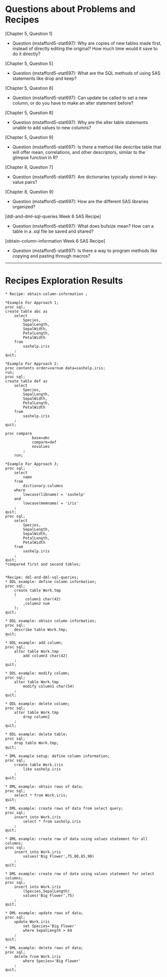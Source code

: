 
# Questions about Problems and Recipes



[Chapter 5, Question 1]
* Question (mstafford5-stat697): Why are copies of new tables made first, instead of directly editing the original? How much time would it save to do it directly?



[Chapter 5, Question 5]
* Question (mstafford5-stat697): What are the SQL methods of using SAS statements like drop and keep?



[Chapter 5, Question 6]
* Question (mstafford5-stat697): Can update be called to set a new column, or do you have to make an alter statement before?



[Chapter 5, Question 8]
* Question (mstafford5-stat697): Why are the alter table statements unable to add values to new columns?



[Chapter 5, Question 9]
* Question (mstafford5-stat697): Is there a method like describe table that will offer mean, correlations, and other descriptors, similar to the glimpse function in R?



[Chapter 8, Question 7]
* Question (mstafford5-stat697): Are dictionaries typically stored in key-value pairs?



[Chapter 8, Question 9]
* Question (mstafford5-stat697): How are the different SAS libraries organized?




[ddl-and-dml-sql-queries Week 6 SAS Recipe]
* Question (mstafford5-stat697): What does bufsize mean? How can a table in a .sql file be saved and shared?



[obtain-column-information Week 6 SAS Recipe]
* Question (mstafford5-stat697): Is there a way to program methods like copying and pasting through macros?



***



# Recipes Exploration Results




```
* Recipe: obtain-column-information ;

*Example For Approach 1;
proc sql;
create table abc as
    select
        Species,
		SepalLength,
		SepalWidth,
		PetalLength,
		PetalWidth
    from
        sashelp.iris
    ;
quit;

*Example For Approach 2;
proc contents order=varnum data=sashelp.iris;
run;
proc sql;
create table def as
    select
        Species,
		SepalLength,
		SepalWidth,
		PetalLength,
		PetalWidth
    from
        sashelp.iris
    ;
quit;

proc compare
	        base=abc
	        compare=def
	        novalues
	    ;
	run;

*Example For Approach 3;
proc sql;
    select
        name
    from
        dictionary.columns
    where
        lowcase(libname) = 'sashelp'
    and
        lowcase(memname) = 'iris'
    ;
quit;
proc sql;
    select
        Species,
		SepalLength,
		SepalWidth,
		PetalLength,
		PetalWidth
    from
        sashelp.iris
    ;
quit;
*compared first and second tables;


*Recipe: ddl-and-dml-sql-queries;
* DDL example: define column information;
proc sql;
    create table Work.tmp
    (
         column1 char(42)
        ,column2 num
    );
quit;

* DDL example: obtain column information;
proc sql;
    describe table Work.tmp;
quit;

* DDL example: add column;
proc sql;
    alter table Work.tmp
        add column3 char(42)
    ;
quit;

* DDL example: modify column;
proc sql;
    alter table Work.tmp
        modify column1 char(54)
    ;
quit;

* DDL example: delete column;
proc sql;
    alter table Work.tmp
        drop column2
    ;
quit;

* DDL example: delete table;
proc sql;
    drop table Work.tmp;
quit;

* DML example setup: define column information;
proc sql;
    create table Work.iris
        like sashelp.iris
    ;
quit;

* DML example: obtain rows of data;
proc sql;
    select * from Work.iris;
quit;

* DML example: create rows of data from select query;
proc sql;
    insert into Work.iris
        select * from sashelp.iris
    ;
quit;

* DML example: create row of data using values statement for all columns;
proc sql;
    insert into Work.iris
        values('Big Flower',75,80,85,90)
    ;
quit;

* DML example: create row of data using values statement for select columns;
proc sql;
    insert into Work.iris
        (Species,SepalLength)
        values('Big Flower',75)
    ;
quit;

* DML example: update rows of data;
proc sql;
    update Work.iris
        set Species='Big Flower'
        where SepalLength > 64
    ;
quit;

* DML example: delete rows of data;
proc sql;
    delete from Work.iris
        where Species='Big Flower'
    ;
quit;


```
